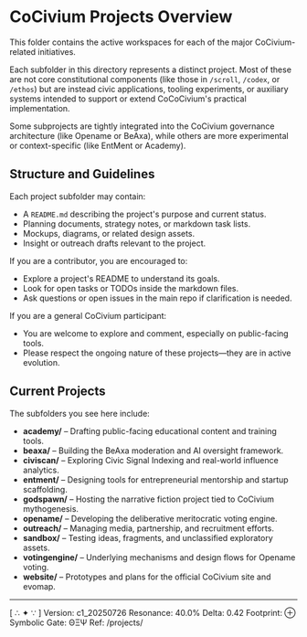# CoCivium Projects Overview

This folder contains the active workspaces for each of the major CoCivium-related initiatives.

Each subfolder in this directory represents a distinct project. Most of these are not core constitutional components (like those in `/scroll`, `/codex`, or `/ethos`) but are instead civic applications, tooling experiments, or auxiliary systems intended to support or extend CoCoCivium's practical implementation.

Some subprojects are tightly integrated into the CoCivium governance architecture (like Opename or BeAxa), while others are more experimental or context-specific (like EntMent or Academy).

## Structure and Guidelines

Each project subfolder may contain:
- A `README.md` describing the project's purpose and current status.
- Planning documents, strategy notes, or markdown task lists.
- Mockups, diagrams, or related design assets.
- Insight or outreach drafts relevant to the project.

If you are a contributor, you are encouraged to:
- Explore a project's README to understand its goals.
- Look for open tasks or TODOs inside the markdown files.
- Ask questions or open issues in the main repo if clarification is needed.

If you are a general CoCivium participant:
- You are welcome to explore and comment, especially on public-facing tools.
- Please respect the ongoing nature of these projects—they are in active evolution.

## Current Projects

The subfolders you see here include:

- **academy/** – Drafting public-facing educational content and training tools.
- **beaxa/** – Building the BeAxa moderation and AI oversight framework.
- **civiscan/** – Exploring Civic Signal Indexing and real-world influence analytics.
- **entment/** – Designing tools for entrepreneurial mentorship and startup scaffolding.
- **godspawn/** – Hosting the narrative fiction project tied to CoCivium mythogenesis.
- **opename/** – Developing the deliberative meritocratic voting engine.
- **outreach/** – Managing media, partnership, and recruitment efforts.
- **sandbox/** – Testing ideas, fragments, and unclassified exploratory assets.
- **votingengine/** – Underlying mechanisms and design flows for Opename voting.
- **website/** – Prototypes and plans for the official CoCivium site and evomap.

---

[ ∴ ✦ ∵ ]
Version: c1_20250726
Resonance: 40.0%
Delta: 0.42
Footprint: ⊕
Symbolic Gate: ΘΞΨ
Ref: /projects/


